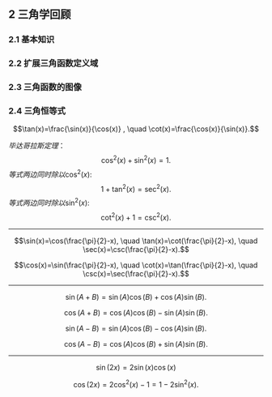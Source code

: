 ## 2 三角学回顾

### 2.1 基本知识

### 2.2 扩展三角函数定义域

### 2.3 三角函数的图像

### 2.4 三角恒等式

$$\tan(x)=\frac{\sin(x)}{\cos(x)} , \quad \cot(x)=\frac{\cos(x)}{\sin(x)}.$$

$毕达哥拉斯定理：$
$$\cos^2(x)+\sin^2(x)=1.$$
$等式两边同时除以\cos^2(x):$
$$1+\tan^2(x)=\sec^2(x).$$
$等式两边同时除以\sin^2(x):$
$$\cot^2(x)+1=\csc^2(x).$$

----

$$\sin(x)=\cos(\frac{\pi}{2}-x), \quad \tan(x)=\cot(\frac{\pi}{2}-x), \quad \sec(x)=\csc(\frac{\pi}{2}-x).$$

$$\cos(x)=\sin(\frac{\pi}{2}-x), \quad \cot(x)=\tan(\frac{\pi}{2}-x), \quad \csc(x)=\sec(\frac{\pi}{2}-x).$$

----
$$\sin(A+B)=\sin(A)\cos(B)+\cos(A)\sin(B).$$

$$\cos(A+B)=\cos(A)\cos(B)-\sin(A)\sin(B).$$

$$\sin(A-B)=\sin(A)\cos(B)-\cos(A)\sin(B).$$

$$\cos(A-B)=\cos(A)\cos(B)+\sin(A)\sin(B).$$

----

$$\sin(2x)=2\sin(x)\cos(x)$$

$$\cos(2x)=2\cos^2(x)-1=1-2\sin^2(x).$$

